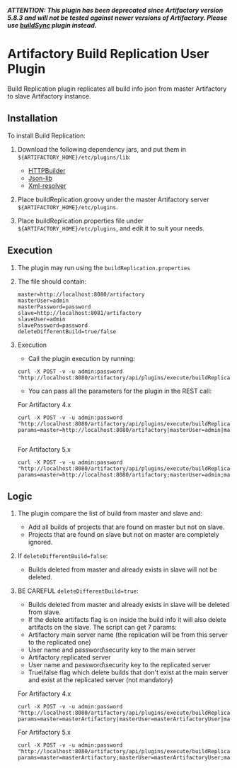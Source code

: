 ***ATTENTION: This plugin has been deprecated since Artifactory version 5.8.3 and will not be tested against newer versions of Artifactory. Please use [buildSync](../buildSync/) plugin instead.*** 

Artifactory Build Replication User Plugin
=======================================

Build Replication plugin replicates all build info json from master Artifactory to slave Artifactory instance.

Installation
---------------------------------------
To install Build Replication:

1. Download the following dependency jars, and put them in
   `${ARTIFACTORY_HOME}/etc/plugins/lib`:
   * [HTTPBuilder](https://bintray.com/bintray/jcenter/org.codehaus.groovy.modules.http-builder%3Ahttp-builder/_latestVersion)
   * [Json-lib](https://bintray.com/bintray/jcenter/net.sf.json-lib%3Ajson-lib/_latestVersion)
   * [Xml-resolver](https://bintray.com/bintray/jcenter/xml-resolver%3Axml-resolver/_latestVersion)

2. Place buildReplication.groovy under the master Artifactory server `${ARTIFACTORY_HOME}/etc/plugins`.
3. Place buildReplication.properties file under `${ARTIFACTORY_HOME}/etc/plugins`, and edit it to suit your needs.


Execution
---------------------------------------

1. The plugin may run using the `buildReplication.properties`
2. The file should contain:

	``` 
	master=http://localhost:8080/artifactory
	masterUser=admin
	masterPassword=password
	slave=http://localhost:8081/artifactory
	slaveUser=admin
	slavePassword=password
	deleteDifferentBuild=true/false
	```
3. Execution
	- Call the plugin execution by running:
	```
	curl -X POST -v -u admin:password "http://localhost:8080/artifactory/api/plugins/execute/buildReplication"
	```
	- You can pass all the parameters for the plugin in the REST call:
	
	
	For Artifactory 4.x
	```
	curl -X POST -v -u admin:password "http://localhost:8080/artifactory/api/plugins/execute/buildReplication?params=master=http://localhost:8080/artifactory|masterUser=admin|masterPassword=password|slave=http://localhost:8081/artifactory|slaveUser=admin|slavePassword=password|deleteDifferentBuild=false"
	
	
	```
	For Artifactory 5.x
	
	```
	curl -X POST -v -u admin:password "http://localhost:8080/artifactory/api/plugins/execute/buildReplication?params=master=http://localhost:8080/artifactory;masterUser=admin;masterPassword=password;slave=http://localhost:8081/artifactory;slaveUser=admin;slavePassword=password;deleteDifferentBuild=false"
	```

Logic
---------------------------------------
1. The plugin compare the list of build from master and slave and:
	- Add all builds of projects that are found on master but not on slave.
	- Projects that are found on slave but not on master are completely ignored.
2. If `deleteDifferentBuild=false`:
	- Builds deleted from master and already exists in slave will not be deleted.
3. BE CAREFUL `deleteDifferentBuild=true`:
	- Builds deleted from master and already exists in slave will be deleted from slave.
	- If the delete artifacts flag is on inside the build info it will also delete artifacts on the slave.
The script can get 7 params:
	- Artifactory main server name (the replication will be from this server to the replicated one)
	- User name and password\security key to the main server
	- Artifactory replicated server
	- User name and password\security key to the replicated server
	- True\false flag which delete builds that don't exist at the main server and exist at the replicated server (not mandatory)
	
	
	For Artifactory 4.x
	```
	curl -X POST -v -u admin:password "http://localhost:8080/artifactory/api/plugins/execute/buildReplication?params=master=masterArtifactory|masterUser=masterArtifactoryUser|masterPassword=masterPassword|slave=slaveArtifactory|slaveUser=slaveUser|slavePassword=slavePassword|deleteDifferentBuild=true/false"
	```
	
	
	For Artifactory 5.x
	```
	curl -X POST -v -u admin:password "http://localhost:8080/artifactory/api/plugins/execute/buildReplication?params=master=masterArtifactory;masterUser=masterArtifactoryUser;masterPassword=masterPassword;slave=slaveArtifactory;slaveUser=slaveUser;slavePassword=slavePassword;deleteDifferentBuild=true/false"
	```
